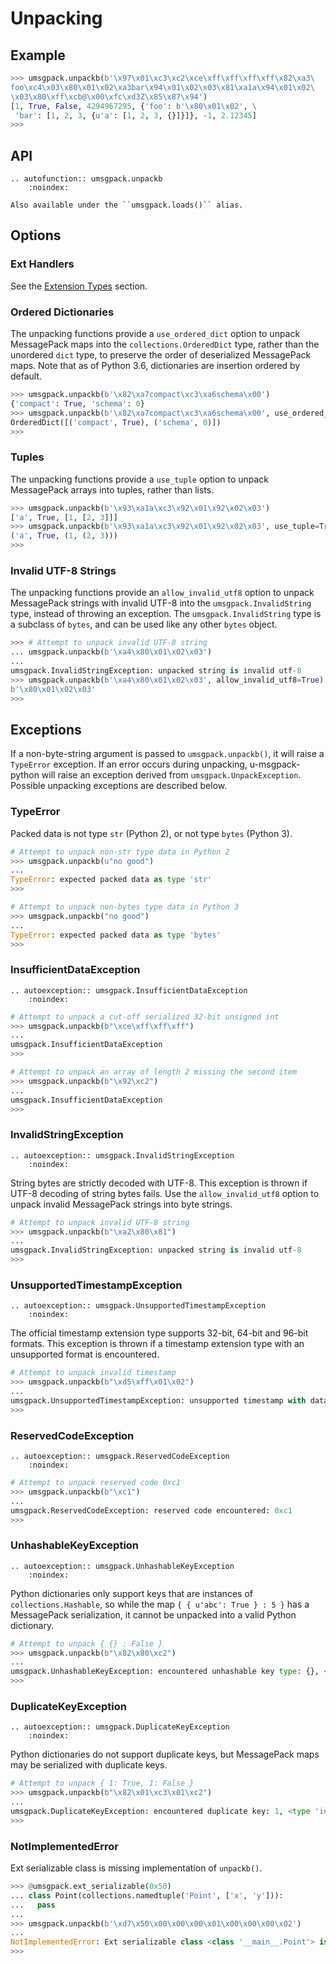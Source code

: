 # Unpacking

## Example

``` python
>>> umsgpack.unpackb(b'\x97\x01\xc3\xc2\xce\xff\xff\xff\xff\x82\xa3\
foo\xc4\x03\x80\x01\x02\xa3bar\x94\x01\x02\x03\x81\xa1a\x94\x01\x02\
\x03\x80\xff\xcb@\x00\xfc\xd3Z\x85\x87\x94')
[1, True, False, 4294967295, {'foo': b'\x80\x01\x02', \
 'bar': [1, 2, 3, {u'a': [1, 2, 3, {}]}]}, -1, 2.12345]
>>> 
```

## API

```{eval-rst}
.. autofunction:: umsgpack.unpackb
    :noindex:

Also available under the ``umsgpack.loads()`` alias.
```

## Options

### Ext Handlers

See the [Extension Types](extension.md) section.

### Ordered Dictionaries

The unpacking functions provide a `use_ordered_dict` option to unpack
MessagePack maps into the `collections.OrderedDict` type, rather than the
unordered `dict` type, to preserve the order of deserialized MessagePack maps.
Note that as of Python 3.6, dictionaries are insertion ordered by default.

``` python
>>> umsgpack.unpackb(b'\x82\xa7compact\xc3\xa6schema\x00')
{'compact': True, 'schema': 0}
>>> umsgpack.unpackb(b'\x82\xa7compact\xc3\xa6schema\x00', use_ordered_dict=True)
OrderedDict([('compact', True), ('schema', 0)])
>>> 
```

### Tuples

The unpacking functions provide a `use_tuple` option to unpack MessagePack
arrays into tuples, rather than lists.

``` python
>>> umsgpack.unpackb(b'\x93\xa1a\xc3\x92\x01\x92\x02\x03')
['a', True, [1, [2, 3]]]
>>> umsgpack.unpackb(b'\x93\xa1a\xc3\x92\x01\x92\x02\x03', use_tuple=True)
('a', True, (1, (2, 3)))
>>> 
```

### Invalid UTF-8 Strings

The unpacking functions provide an `allow_invalid_utf8` option to unpack
MessagePack strings with invalid UTF-8 into the `umsgpack.InvalidString` type,
instead of throwing an exception. The `umsgpack.InvalidString` type is a
subclass of `bytes`, and can be used like any other `bytes` object.

``` python
>>> # Attempt to unpack invalid UTF-8 string
... umsgpack.unpackb(b'\xa4\x80\x01\x02\x03')
...
umsgpack.InvalidStringException: unpacked string is invalid utf-8
>>> umsgpack.unpackb(b'\xa4\x80\x01\x02\x03', allow_invalid_utf8=True)
b'\x80\x01\x02\x03'
>>> 
```

## Exceptions

If a non-byte-string argument is passed to `umsgpack.unpackb()`, it will raise
a `TypeError` exception. If an error occurs during unpacking, u-msgpack-python
will raise an exception derived from `umsgpack.UnpackException`. Possible
unpacking exceptions are described below.


### TypeError

Packed data is not type `str` (Python 2), or not type `bytes` (Python 3).

``` python
# Attempt to unpack non-str type data in Python 2
>>> umsgpack.unpackb(u"no good")
...
TypeError: expected packed data as type 'str'
>>> 

# Attempt to unpack non-bytes type data in Python 3
>>> umsgpack.unpackb("no good")
...
TypeError: expected packed data as type 'bytes'
>>> 
```

### InsufficientDataException

```{eval-rst}
.. autoexception:: umsgpack.InsufficientDataException
    :noindex:
```

``` python
# Attempt to unpack a cut-off serialized 32-bit unsigned int
>>> umsgpack.unpackb(b"\xce\xff\xff\xff")
...
umsgpack.InsufficientDataException
>>> 

# Attempt to unpack an array of length 2 missing the second item
>>> umsgpack.unpackb(b"\x92\xc2")
...
umsgpack.InsufficientDataException
>>> 
```

### InvalidStringException

```{eval-rst}
.. autoexception:: umsgpack.InvalidStringException
    :noindex:
```

String bytes are strictly decoded with UTF-8. This exception is thrown if UTF-8
decoding of string bytes fails. Use the `allow_invalid_utf8` option to unpack
invalid MessagePack strings into byte strings.

``` python
# Attempt to unpack invalid UTF-8 string
>>> umsgpack.unpackb(b"\xa2\x80\x81")
...
umsgpack.InvalidStringException: unpacked string is invalid utf-8
>>> 
```

### UnsupportedTimestampException

```{eval-rst}
.. autoexception:: umsgpack.UnsupportedTimestampException
    :noindex:
```

The official timestamp extension type supports 32-bit, 64-bit and 96-bit
formats. This exception is thrown if a timestamp extension type with an
unsupported format is encountered.

``` python
# Attempt to unpack invalid timestamp
>>> umsgpack.unpackb(b"\xd5\xff\x01\x02")
...
umsgpack.UnsupportedTimestampException: unsupported timestamp with data length 2
>>> 
```

### ReservedCodeException

```{eval-rst}
.. autoexception:: umsgpack.ReservedCodeException
    :noindex:
```

``` python
# Attempt to unpack reserved code 0xc1
>>> umsgpack.unpackb(b"\xc1")
...
umsgpack.ReservedCodeException: reserved code encountered: 0xc1
>>> 
```

### UnhashableKeyException

```{eval-rst}
.. autoexception:: umsgpack.UnhashableKeyException
    :noindex:
```

Python dictionaries only support keys that are instances of
`collections.Hashable`, so while the map `{ { u'abc': True } : 5 }` has a
MessagePack serialization, it cannot be unpacked into a valid Python
dictionary.

``` python
# Attempt to unpack { {} : False }
>>> umsgpack.unpackb(b"\x82\x80\xc2")
...
umsgpack.UnhashableKeyException: encountered unhashable key type: {}, <type 'dict'>
>>> 
```

### DuplicateKeyException

```{eval-rst}
.. autoexception:: umsgpack.DuplicateKeyException
    :noindex:
```

Python dictionaries do not support duplicate keys, but MessagePack maps may be
serialized with duplicate keys.

``` python
# Attempt to unpack { 1: True, 1: False }
>>> umsgpack.unpackb(b"\x82\x01\xc3\x01\xc2")
...
umsgpack.DuplicateKeyException: encountered duplicate key: 1, <type 'int'>
>>> 
```

### NotImplementedError

Ext serializable class is missing implementation of `unpackb()`.

``` python
>>> @umsgpack.ext_serializable(0x50)
... class Point(collections.namedtuple('Point', ['x', 'y'])):
...   pass
... 
>>> umsgpack.unpackb(b'\xd7\x50\x00\x00\x00\x01\x00\x00\x00\x02')
...
NotImplementedError: Ext serializable class <class '__main__.Point'> is missing implementation of unpackb()
>>> 
```
